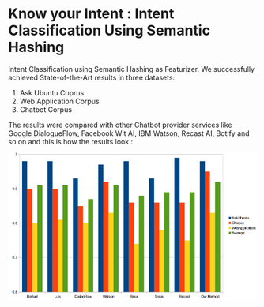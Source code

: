 # Know your Intent : Intent Classification Using Semantic Hashing

Intent Classification using Semantic Hashing as Featurizer. We successfully achieved State-of-the-Art results in three datasets: 
1. Ask Ubuntu Coprus
2. Web Application Corpus
3. Chatbot Corpus

The results were compared with other Chatbot provider services like Google DialogueFlow, Facebook Wit AI, IBM Watson, Recast AI, Botify and so on and this is how the results look :


![Comparison Results Plot](./plots/results_Intent_Classification.png)